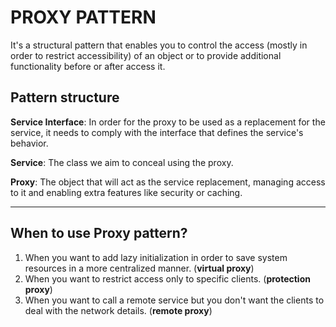 ﻿# PROXY PATTERN

It's a structural pattern that enables you to control the access (mostly in order to restrict accessibility) of an
object or to provide additional
functionality before or after access it.

## Pattern structure

**Service Interface**: In order for the proxy to be used as a replacement for the service, it needs to comply with the
interface that defines the service's behavior.

**Service**: The class we aim to conceal using the proxy.

**Proxy**: The object that will act as the service replacement, managing access to it and enabling extra features like
security or caching.

---

## When to use Proxy pattern?

1. When you want to add lazy initialization in order to save system resources in a more centralized manner. (**virtual
   proxy**)
2. When you want to restrict access only to specific clients. (**protection proxy**)
3. When you want to call a remote service but you don't want the clients to deal with the network details. (**remote
   proxy**)